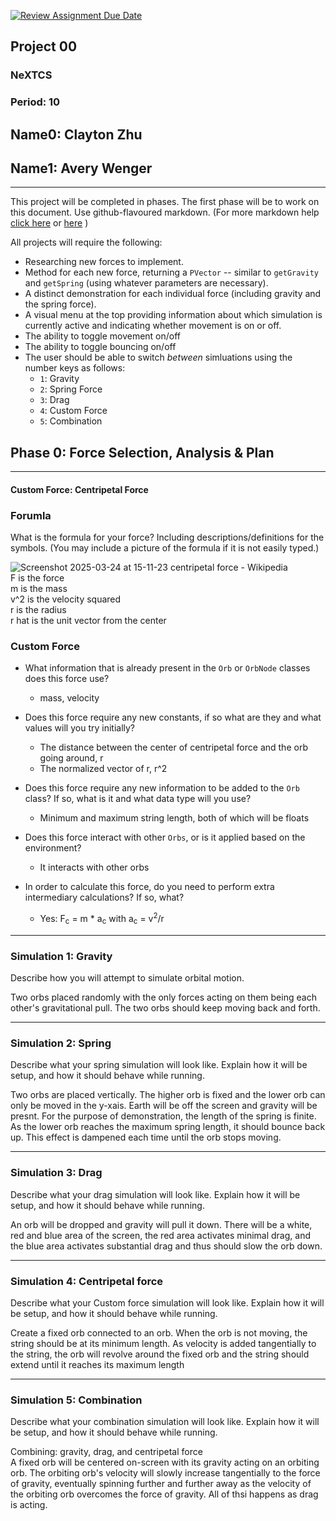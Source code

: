 [![Review Assignment Due Date](https://classroom.github.com/assets/deadline-readme-button-22041afd0340ce965d47ae6ef1cefeee28c7c493a6346c4f15d667ab976d596c.svg)](https://classroom.github.com/a/gbHItYk9)
## Project 00
### NeXTCS 
### Period: 10 
## Name0: Clayton Zhu
## Name1: Avery Wenger 
---

This project will be completed in phases. The first phase will be to work on this document. Use github-flavoured markdown. (For more markdown help [click here](https://github.com/adam-p/markdown-here/wiki/Markdown-Cheatsheet) or [here](https://docs.github.com/en/get-started/writing-on-github/getting-started-with-writing-and-formatting-on-github/basic-writing-and-formatting-syntax) )

All projects will require the following:
- Researching new forces to implement.
- Method for each new force, returning a `PVector`  -- similar to `getGravity` and `getSpring` (using whatever parameters are necessary).
- A distinct demonstration for each individual force (including gravity and the spring force).
- A visual menu at the top providing information about which simulation is currently active and indicating whether movement is on or off.
- The ability to toggle movement on/off
- The ability to toggle bouncing on/off
- The user should be able to switch _between_ simluations using the number keys as follows:
  - `1`: Gravity
  - `2`: Spring Force
  - `3`: Drag
  - `4`: Custom Force
  - `5`: Combination


## Phase 0: Force Selection, Analysis & Plan
---------- 

#### Custom Force: Centripetal Force

### Forumla
What is the formula for your force? Including descriptions/definitions for the symbols. (You may include a picture of the formula if it is not easily typed.)


![Screenshot 2025-03-24 at 15-11-23 centripetal force - Wikipedia](https://github.com/user-attachments/assets/4cb5bffe-6e63-4b42-8e27-a6f4b05d584f) <br>
F is the force <br>
m is the mass <br>
v^2 is the velocity squared <br>
r is the radius <br>
r hat is the unit vector from the center <br>




### Custom Force
- What information that is already present in the `Orb` or `OrbNode` classes does this force use?
  - mass, velocity

- Does this force require any new constants, if so what are they and what values will you try initially?
  - The distance between the center of centripetal force and the orb going around, r
  - The normalized vector of r, r^2

- Does this force require any new information to be added to the `Orb` class? If so, what is it and what data type will you use?
  - Minimum and maximum string length, both of which will be floats

- Does this force interact with other `Orbs`, or is it applied based on the environment?
  - It interacts with other orbs

- In order to calculate this force, do you need to perform extra intermediary calculations? If so, what?
  - Yes: F<sub>c</sub> =  m * a<sub>c</sub> with a<sub>c</sub> = v<sup>2</sup>/r 

--- 

### Simulation 1: Gravity
Describe how you will attempt to simulate orbital motion.

Two orbs placed randomly with the only forces acting on them being each other's gravitational pull. The two orbs should keep moving back and forth.

--- 

### Simulation 2: Spring
Describe what your spring simulation will look like. Explain how it will be setup, and how it should behave while running.

Two orbs are placed vertically. The higher orb is fixed and the lower orb can only be moved in the y-xais. Earth will be off the screen and gravity will be presnt. For the purpose of demonstration, the length of the spring is finite. As the lower orb reaches the maximum spring length, it should bounce back up. This effect is dampened each time until the orb stops moving.

--- 

### Simulation 3: Drag
Describe what your drag simulation will look like. Explain how it will be setup, and how it should behave while running.

An orb will be dropped and gravity will pull it down. There will be a white, red and blue area of the screen, the red area activates minimal drag, and the blue area activates substantial drag and thus should slow the orb down.

--- 

### Simulation 4: Centripetal force
Describe what your Custom force simulation will look like. Explain how it will be setup, and how it should behave while running.

Create a fixed orb connected to an orb. When the orb is not moving, the string should be at its minimum length. As velocity is added tangentially to the string, the orb will revolve around the fixed orb and the string should extend until it reaches its maximum length

--- 

### Simulation 5: Combination
Describe what your combination simulation will look like. Explain how it will be setup, and how it should behave while running.

Combining: gravity, drag, and centripetal force<br> 
A fixed orb will be centered on-screen with its gravity acting on an orbiting orb. The orbiting orb's velocity will slowly increase tangentially to the force of gravity, eventually spinning further and further away as the velocity of the orbiting orb overcomes the force of gravity. All of thsi happens as drag is acting.




